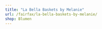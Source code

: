 ```yaml
---
title: "La Bella Baskets by Melanie"
url: /fairfax/la-bella-baskets-by-melanie/
shop: Blumen
---
```

